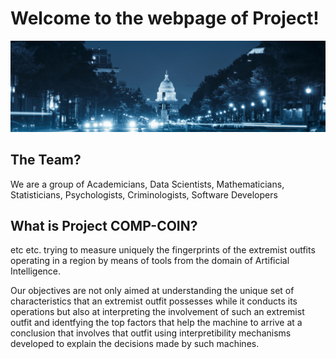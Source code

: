 # Welcome to the webpage of Project!
![useful image](/images/Government_1_b.jpg)
## The Team?
We are a group of Academicians, Data Scientists, Mathematicians, Statisticians, Psychologists, Criminologists, Software Developers 

## What is Project COMP-COIN?
etc etc. trying to measure uniquely the fingerprints of the extremist outfits operating in a region by means of tools from the domain of Artificial Intelligence. 

Our objectives are not only aimed at understanding the unique set of characteristics that an extremist outfit possesses while it conducts its operations but also at interpreting the involvement of such an extremist outfit and identfying the top factors that help the machine to arrive at a conclusion that involves that outfit using interpretibility mechanisms developed to explain the decisions made by such machines.


